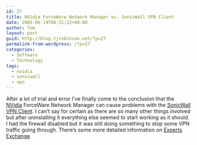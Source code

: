 ```yaml
---
id: 27
title: NVidia ForceWare Network Manager vs. SonicWall VPN Client
date: 2005-06-19T08:31:22+00:00
author: Tom
layout: post
guid: http://blog.tjrobinson.net/?p=27
permalink-from-wordpress: /?p=27
categories:
  - Software
  - Technology
tags:
  - nvidia
  - sonicwall
  - vpn
---
```

After a lot of trial and error I&#8217;ve finally come to the conclusion that the [NVidia](http://www.nvidia.com/) ForceWare Network Manager can cause problems with the [SonicWall VPN Client](http://www.sonicwall.com/). I can&#8217;t say for certain as there are so many other things involved but after uninstalling it everything else seemed to start working as it should. I had the firewall disabled but it was still doing something to stop some VPN traffic going through. There&#8217;s some more detailed information on [Experts Exchange](http://www.experts-exchange.com/Software/Office_Productivity/Groupware/Outlook/Q_21459644.html)